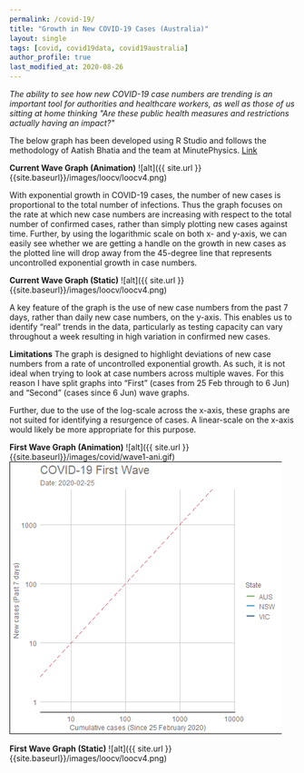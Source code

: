 ```yaml
---
permalink: /covid-19/
title: "Growth in New COVID-19 Cases (Australia)"
layout: single
tags: [covid, covid19data, covid19australia]
author_profile: true
last_modified_at: 2020-08-26
---
```


*The ability to see how new COVID-19 case numbers are trending is an important tool for authorities and healthcare workers, as well as those of us sitting at home thinking "Are these public health measures and  restrictions actually having an impact?"*

The below graph has been developed using R Studio and follows the methodology of Aatish Bhatia and the team at MinutePhysics. [Link](https://www.youtube.com/watch?v=54XLXg4fYsc&t=121s)

**Current Wave Graph (Animation)**
![alt]({{ site.url }}{{site.baseurl}}/images/loocv/loocv4.png)

With exponential growth in COVID-19 cases, the number of new cases is proportional to the total number of infections. Thus the graph focuses on the rate at which new case numbers are increasing with respect to the total number of confirmed cases, rather than simply plotting new cases against time. Further, by using the logarithmic scale on both x- and y-axis, we can easily see whether we are getting a handle on the growth in new cases as the plotted line will drop away from the 45-degree line that represents uncontrolled exponential growth in case numbers. 

**Current Wave Graph (Static)**
![alt]({{ site.url }}{{site.baseurl}}/images/loocv/loocv4.png)

A key feature of the graph is the use of new case numbers from the past 7 days, rather than daily new case numbers, on the y-axis. This enables us to identify “real” trends in the data, particularly as testing capacity can vary throughout a week resulting in high variation in confirmed new cases.

**Limitations**
The graph is designed to highlight deviations of new case numbers from a rate of uncontrolled exponential growth. As such, it is not ideal when trying to look at case numbers across multiple waves. For this reason I have split graphs into “First” (cases from 25 Feb through to 6 Jun) and “Second” (cases since 6 Jun) wave graphs.

Further, due to the use of the log-scale across the x-axis, these graphs are not suited for identifying a resurgence of cases. A linear-scale on the x-axis would likely be more appropriate for this purpose.

**First Wave Graph (Animation)**
![alt]({{ site.url }}{{site.baseurl}}/images/covid/wave1-ani.gif)
![til](./images/covid/wave1-ani.gif)

**First Wave Graph (Static)**
![alt]({{ site.url }}{{site.baseurl}}/images/loocv/loocv4.png)

